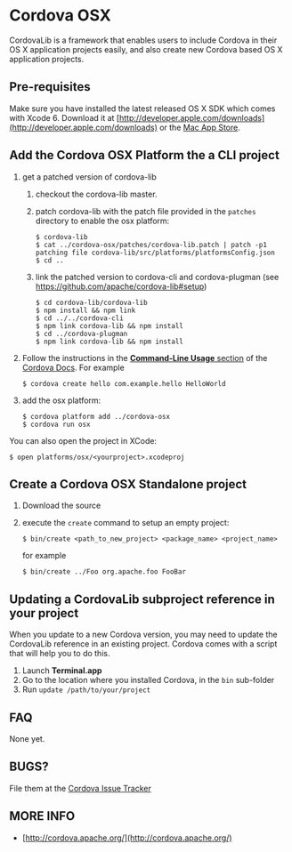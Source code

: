 <!--
#
# Licensed to the Apache Software Foundation (ASF) under one
# or more contributor license agreements.  See the NOTICE file
# distributed with this work for additional information
# regarding copyright ownership.  The ASF licenses this file
# to you under the Apache License, Version 2.0 (the
# "License"); you may not use this file except in compliance
# with the License.  You may obtain a copy of the License at
# 
# http://www.apache.org/licenses/LICENSE-2.0
# 
# Unless required by applicable law or agreed to in writing,
# software distributed under the License is distributed on an
# "AS IS" BASIS, WITHOUT WARRANTIES OR CONDITIONS OF ANY
#  KIND, either express or implied.  See the License for the
# specific language governing permissions and limitations
# under the License.
#
-->
Cordova OSX
=============================================================
CordovaLib is a framework that enables users to include Cordova in their OS X application projects easily, 
and also create new Cordova based OS X application projects.

Pre-requisites
-------------------------------------------------------------
Make sure you have installed the latest released OS X SDK which comes with Xcode 6. 
Download it at [http://developer.apple.com/downloads](http://developer.apple.com/downloads) 
or the [Mac App Store](http://itunes.apple.com/us/app/xcode/id497799835?mt=12).

Add the Cordova OSX Platform the a CLI project
-------------------------------------------------------------
1. get a patched version of cordova-lib
    1. checkout the cordova-lib master. 
    2. patch cordova-lib with the patch file provided in the `patches` directory to
       enable the osx platform:
       
       ````
       $ cordova-lib
       $ cat ../cordova-osx/patches/cordova-lib.patch | patch -p1
       patching file cordova-lib/src/platforms/platformsConfig.json
       $ cd ..
       ````
    3. link the patched version to cordova-cli and cordova-plugman (see https://github.com/apache/cordova-lib#setup)
    
        ````
        $ cd cordova-lib/cordova-lib
        $ npm install && npm link
        $ cd ../../cordova-cli
        $ npm link cordova-lib && npm install 
        $ cd ../cordova-plugman
        $ npm link cordova-lib && npm install
        ````
    

2. Follow the instructions in the [**Command-Line Usage** section](http://cordova.apache.org/docs/en/edge/guide_cli_index.md.html#The%20Command-line%20Interface) of the [Cordova Docs](http://cordova.apache.org/docs/en/edge). For example
    ````
    $ cordova create hello com.example.hello HelloWorld
    ````

3. add the osx platform:

    ````
    $ cordova platform add ../cordova-osx
    $ cordova run osx
    ````


You can also open the project in XCode:

    $ open platforms/osx/<yourproject>.xcodeproj

Create a Cordova OSX Standalone project
-------------------------------------------------------------

1. Download the source
2. execute the `create` command to setup an empty project:

    ````
    $ bin/create <path_to_new_project> <package_name> <project_name>
    ````
    
    for example
    
    ````
    $ bin/create ../Foo org.apache.foo FooBar
    ````

Updating a CordovaLib subproject reference in your project
-------------------------------------------------------------

When you update to a new Cordova version, you may need to update the CordovaLib reference in an existing project. 
Cordova comes with a script that will help you to do this.

1. Launch **Terminal.app**
2. Go to the location where you installed Cordova, in the `bin` sub-folder
3. Run `update /path/to/your/project` 



FAQ
---
None yet.


BUGS?
-----
File them at the [Cordova Issue Tracker](https://issues.apache.org/jira/browse/CB)      


MORE INFO
----------
* [http://cordova.apache.org/](http://cordova.apache.org/)
